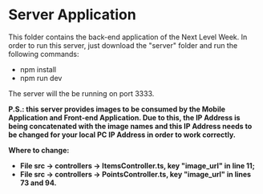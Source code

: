 # Server Application
This folder contains the back-end application of the Next Level Week. In order to run this server, just download the "server" folder and run the following commands:
- npm install
- npm run dev

The server will the be running on port 3333.

**P.S.: this server provides images to be consumed by the Mobile Application and Front-end Application. Due to this, the IP Address is being concatenated with the image names and this IP Address needs to be changed for your local PC IP Address in order to work correctly.**

**Where to change:**
- **File src -> controllers -> ItemsController.ts, key "image_url" in line 11;**
- **File src -> controllers -> PointsController.ts, key "image_url" in lines 73 and 94.**
